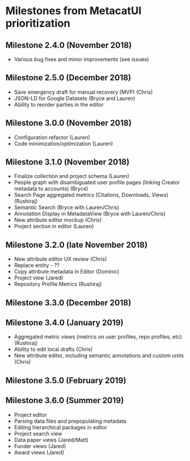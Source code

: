 # Milestones from MetacatUI prioritization

## Milestone 2.4.0 (November 2018)
- Various bug fixes and minor improvements (see issues)

## Milestone 2.5.0 (December 2018)
- Save emergency draft for manual recovery (MVP) (Chris)
- JSON-LD for Google Datasets (Bryce and Lauren)
- Ability to reorder parties in the editor

## Milestone 3.0.0 (November 2018)
- Configuration refactor (Lauren)
- Code minimization/optimization (Lauren)

## Milestone 3.1.0 (November 2018)
- Finalize collection and project schema (Lauren)
- People graph with disambiguated user profile pages (linking Creator metadata to accounts) (Bryce)
- Search Page aggregated metrics (Citations, Downloads, Views) (Rushiraj)
- Semantic Search (Bryce with Lauren/Chris) 
- Annotation Display in MetadataView (Bryce with Lauren/Chris)
- New attribute editor mockup (Chris)
- Project section in editor (Lauren)

## Milestone 3.2.0 (late November 2018)
- New attribute editor UX review (Chris)
- Replace entity - ??
- Copy attribute metadata in Editor (Dominic)
- Project view (Jared)
- Repository Profile Metrics (Rushiraj)

## Milestone 3.3.0 (December 2018)

## Milestone 3.4.0 (January 2019)
- Aggregated metric views (metrics on user profiles, repo profiles, etc) (Rushiraj)
- Ability to edit local drafts (Chris)
- New attribute editor, including semantic annotations and custom units (Chris)

## Milestone 3.5.0 (February 2019)


## Milestone 3.6.0 (Summer 2019)
- Project editor
- Parsing data files and prepopulating metadata
- Editing hierarchical packages in editor
- Project search view
- Data paper views (Jared/Matt)
- Funder views (Jared)
- Award views (Jared)

